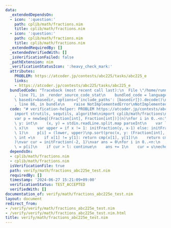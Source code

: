 ```yaml
---
data:
  _extendedDependsOn:
  - icon: ':question:'
    path: cplib/math/fractions.nim
    title: cplib/math/fractions.nim
  - icon: ':question:'
    path: cplib/math/fractions.nim
    title: cplib/math/fractions.nim
  _extendedRequiredBy: []
  _extendedVerifiedWith: []
  _isVerificationFailed: false
  _pathExtension: nim
  _verificationStatusIcon: ':heavy_check_mark:'
  attributes:
    PROBLEM: https://atcoder.jp/contests/abc225/tasks/abc225_e
    links:
    - https://atcoder.jp/contests/abc225/tasks/abc225_e
  bundledCode: "Traceback (most recent call last):\n  File \"/home/runner/.local/lib/python3.10/site-packages/onlinejudge_verify/documentation/build.py\"\
    , line 71, in _render_source_code_stat\n    bundled_code = language.bundle(stat.path,\
    \ basedir=basedir, options={'include_paths': [basedir]}).decode()\n  File \"/home/runner/.local/lib/python3.10/site-packages/onlinejudge_verify/languages/nim.py\"\
    , line 86, in bundle\n    raise NotImplementedError\nNotImplementedError\n"
  code: "# verification-helper: PROBLEM https://atcoder.jp/contests/abc225/tasks/abc225_e\n\
    import strutils, sequtils, algorithm\nimport cplib/math/fractions\n\nvar n = stdin.readLine.parseint\n\
    var p = newSeq[(Fraction[int], Fraction[int])](n)\nfor i in 0..<n:\n    var x,\
    \ y: int\n    (x, y) = stdin.readLine.split.map parseInt\n    var lower = initFraction(y-1,\
    \ x)\n    var upper = if x != 1: initFraction(y, x-1) else: initFraction(int(2000000000),\
    \ 1)\n    p[i] = (lower, upper)\np.sort(proc(x, y: (Fraction[int], Fraction[int])):\
    \ int =\n    if x[1] != y[1]: return cmp(x[1], y[1])\n    return cmp(x[0], y[0])\n\
    )\nvar cur = initFraction(-2, 1)\nvar ans = 0\nfor i in 0..<n:\n    var (l, u)\
    \ = p[i]\n    if cur > l: continue\n    ans += 1\n    cur = u\necho ans\n"
  dependsOn:
  - cplib/math/fractions.nim
  - cplib/math/fractions.nim
  isVerificationFile: true
  path: verify/math/fractions_abc225e_test.nim
  requiredBy: []
  timestamp: '2024-06-27 15:21:09+09:00'
  verificationStatus: TEST_ACCEPTED
  verifiedWith: []
documentation_of: verify/math/fractions_abc225e_test.nim
layout: document
redirect_from:
- /verify/verify/math/fractions_abc225e_test.nim
- /verify/verify/math/fractions_abc225e_test.nim.html
title: verify/math/fractions_abc225e_test.nim
---
```

